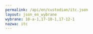 ```yaml
---
permalink: /api/en/custodian/itc.json
layout: json_en_wybrane
wybrane: 10-a-1,17-10-1,17-12-1
nazwa: itc
---
```

